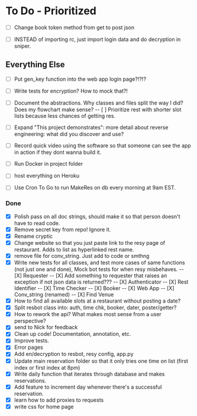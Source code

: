 # To Do - Prioritized

- [ ] Change book token method from get to post json
- [ ] INSTEAD of importing rc, just import login data and do decryption in sniper. 



## Everything Else

- [ ] Put gen_key function into the web app login page?!?!?
- [ ] Write tests for encryption? How to mock that?!
- [ ] Document the abstractions. Why classes and files split the way I did? Does my flowchart make sense?
-- [ ] Prioritize rest with shorter slot lists because less chances of getting res.
- [ ] Expand "This project demonstrates": more detail about reverse engineering: what did you discover and use?
- [ ] Record quick video using the software so that someone can see the app in action if they dont wanna build it. 


- [ ] Run Docker in project folder
- [ ] host everything on Heroku
- [ ] Use Cron To Go to run MakeRes on db every morning at 9am EST. 

### Done



- [X] Polish pass on all doc strings, should make it so that person doesn't have to read code. 
- [X] Remove secret key from repo! Ignore it. 
- [X] Rename cryptic
- [X] Change website so that you just paste link to the resy page of restaurant. Adds to list as hyperlinked rest name. 
- [X] remove file for conv_string. Just add to code or smthng
- [X] Write new tests for all classes, and test more cases of same functions (not just one and done), Mock bot tests for when resy misbehaves.
-- [X] Requester
-- [X] Add something to requester that raises an exception if not json data is returned???
-- [X] Authenticator
-- [X] Rest Identifier
-- [X] Time Checker
-- [X] Booker
-- [X] Web App
-- [X] Conv_string (renamed)
-- [X] Find Venue
- [X] How to find all available slots at a restaurant without posting a date?
- [X] Split resbot class into: auth, time chk, booker, dater, poster/getter?
- [X] How to rework the api? What makes most sense from a user perspective?
- [X] send to Nick for feedback
- [X] Clean up code! Documentation, annotation, etc.
- [X] Improve tests. 
- [X] Error pages
- [X] Add en/decryption to resbot, resy config, app.py
- [X] Update main reservation folder so that it only tries one time on list (first index or first index at 8pm)
- [X] Write daily function that iterates through database and makes reservations. 
- [X] Add feature to increment day whenever there's a successful reservation. 
- [X] learn how to add proxies to requests
- [X] write css for home page